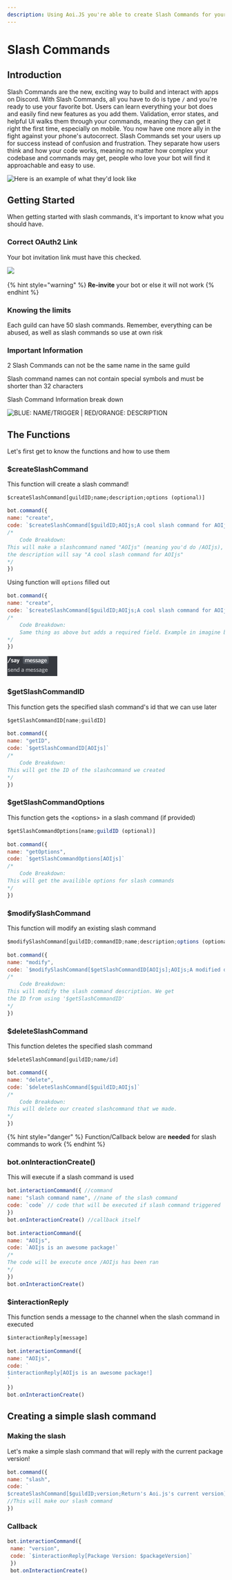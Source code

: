 ```yaml
---
description: Using Aoi.JS you're able to create Slash Commands for your Client.
---
```


# Slash Commands

## Introduction

Slash Commands are the new, exciting way to build and interact with apps on Discord. With Slash Commands, all you have to do is type `/` and you're ready to use your favorite bot. Users can learn everything your bot does and easily find new features as you add them. Validation, error states, and helpful UI walks them through your commands, meaning they can get it right the first time, especially on mobile. You now have one more ally in the fight against your phone's autocorrect. Slash Commands set your users up for success instead of confusion and frustration. They separate how users think and how your code works, meaning no matter how complex your codebase and commands may get, people who love your bot will find it approachable and easy to use.

![Here is an example of what they&apos;d look like](../../.gitbook/assets/image%20%2850%29.png)

## Getting Started

When getting started with slash commands, it's important to know what you should have.

### Correct OAuth2 Link

Your bot invitation link must have this checked.

![](../../.gitbook/assets/image%20%284%29.png)

{% hint style="warning" %}
**Re-invite** your bot or else it will not work
{% endhint %}

### Knowing the limits

Each guild can have 50 slash commands. Remember, everything can be abused, as well as slash commands so use at own risk

### Important Information

2 Slash Commands can not be the same name in the same guild

Slash command names can not contain special symbols and must be shorter than 32 characters

Slash Command Information break down

![BLUE: NAME/TRIGGER \| RED/ORANGE: DESCRIPTION](../../.gitbook/assets/image%20%2873%29.png)

## The Functions

Let's first get to know the functions and how to use them

### $createSlashCommand

This function will create a slash command!

```text
$createSlashCommand[guildID;name;description;options (optional)]
```

```javascript
bot.command({
name: "create",
code: `$createSlashCommand[$guildID;AOIjs;A cool slash command for AOIjs]`
/*
    Code Breakdown:
This will make a slashcommand named "AOIjs" (meaning you'd do /AOIjs),
the description will say "A cool slash command for AOIjs"
*/
})
```

Using function will `options` filled out

```javascript
bot.command({
name: "create",
code: `$createSlashCommand[$guildID;AOIjs;A cool slash command for AOIjs;message]`
/*
    Code Breakdown:
    Same thing as above but adds a required field. Example in imagine below
*/
})
```

![Example](../../.gitbook/assets/image%20%2834%29%20%282%29%20%282%29%20%282%29%20%282%29%20%282%29.png)

### $getSlashCommandID

This function gets the specified slash command's id that we can use later

```javascript
$getSlashCommandID[name;guildID]
```

```javascript
bot.command({
name: "getID",
code: `$getSlashCommandID[AOIjs]`
/*
    Code Breakdown:
This will get the ID of the slashcommand we created
*/
})
```

### $getSlashCommandOptions

This function gets the &lt;options&gt; in a slash command \(if provided\)

```javascript
$getSlashCommandOptions[name;guildID (optional)]
```

```javascript
bot.command({
name: "getOptions",
code: `$getSlashCommandOptions[AOIjs]`
/*
    Code Breakdown:
This will get the availible options for slash commands
*/
})
```

### $modifySlashCommand

This function will modify an existing slash command

```javascript
$modifySlashCommand[guildID;commandID;name;description;options (optional)]
```

```javascript
bot.command({
name: "modify",
code: `$modifySlashCommand[$getSlashCommandID[AOIjs];AOIjs;A modified description... wow]`
/*
    Code Breakdown:
This will modify the slash command description. We get
the ID from using '$getSlashCommandID'
*/
})
```

### $deleteSlashCommand

This function deletes the specified slash command

```text
$deleteSlashCommand[guildID;name/id]
```

```javascript
bot.command({
name: "delete",
code: `$deleteSlashCommand[$guildID;AOIjs]`
/*
    Code Breakdown:
This will delete our created slashcommand that we made.
*/
})
```

{% hint style="danger" %}
Function/Callback below are **needed** for slash commands to work
{% endhint %}

### bot.onInteractionCreate\(\)

This will execute if a slash command is used

```javascript
bot.interactionCommand({ //command
name: "slash command name", //name of the slash command
code: `code` // code that will be executed if slash command triggered
})
bot.onInteractionCreate() //callback itself
```

```javascript
bot.interactionCommand({
name: "AOIjs", 
code: `AOIjs is an awesome package!`
/*
The code will be execute once /AOIjs has been ran
*/
})
bot.onInteractionCreate()
```

### $interactionReply

This function sends a message to the channel when the slash command in executed

```javascript
$interactionReply[message]
```

```javascript
bot.interactionCommand({
name: "AOIjs", 
code: `
$interactionReply[AOIjs is an awesome package!]
` 
})
bot.onInteractionCreate()
```

## Creating a simple slash command

### Making the slash

Let's make a simple slash command that will reply with the current package version!

```javascript
bot.command({
name: "slash",
code: `
$createSlashCommand[$guildID;version;Return's Aoi.js's current version]`
//This will make our slash command
})
```

### Callback

```javascript
bot.interactionCommand({
 name: "version", 
 code: `$interactionReply[Package Version: $packageVersion]`
 })
 bot.onInteractionCreate()
```

